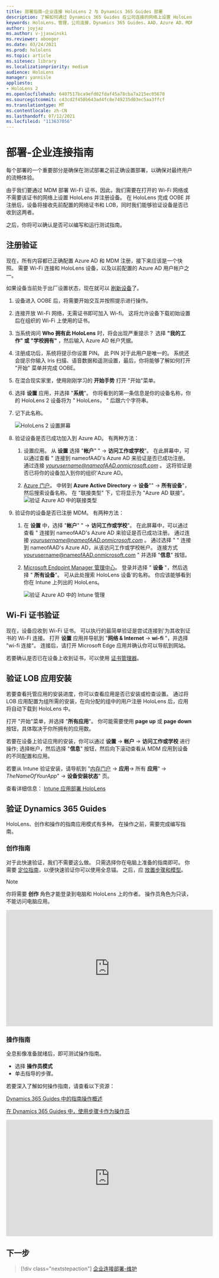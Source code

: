 ```yaml
---
title: 部署指南–企业连接 HoloLens 2 与 Dynamics 365 Guides 部署
description: 了解如何通过 Dynamics 365 Guides 在公司连接的网络上设置 HoloLens 2 设备的部署。
keywords: HoloLens，管理，公司连接，Dynamics 365 Guides，AAD，Azure AD，MDM，移动设备管理
author: joyjaz
ms.author: v-jjaswinski
ms.reviewer: aboeger
ms.date: 03/24/2021
ms.prod: hololens
ms.topic: article
ms.sitesec: library
ms.localizationpriority: medium
audience: HoloLens
manager: yannisle
appliesto:
- HoloLens 2
ms.openlocfilehash: 6407517bca9efd02fdaf45a78cba7a215ec05670
ms.sourcegitcommit: c43cd2f450b643ad4fc8e749235d03ec5aa3ffcf
ms.translationtype: MT
ms.contentlocale: zh-CN
ms.lasthandoff: 07/12/2021
ms.locfileid: "113637056"
---
```

# <a name="deploy---corporate-connected-guide"></a>部署-企业连接指南

每个部署的一个重要部分是确保在测试部署之前正确设置部署，以确保对最终用户的流畅体验。

由于我们要通过 MDM 部署 Wi-Fi 证书，因此，我们需要在打开的 Wi-Fi 网络或不需要该证书的网络上设置 HoloLens 并注册设备。 在 HoloLens 完成 OOBE 并注册后，设备将接收先前配置的网络证书和 LOB，同时我们能够验证设备是否已收到这两者。

之后，你将可以确认是否可以编写和运行测试指南。

## <a name="enrollment-validation"></a>注册验证

现在，所有内容都已正确配置 Azure AD 和 MDM 注册，接下来应该是一个快照。 需要 Wi-Fi 连接和 HoloLens 设备，以及以前配置的 Azure AD 用户帐户之一。

如果设备当前处于出厂设置状态，现在就可以 [刷新设备](/hololens/hololens-recovery#clean-reflash-the-device)了。

1. 设备进入 OOBE 后，将需要开始交互并按照提示进行操作。

2. 连接开放 Wi-Fi 网络，无需证书即可加入 Wi-fi。 这将允许设备下载初始设置后在组织的 Wi-Fi 上使用的证书。

3. 当系统询问 **Who 拥有此 HoloLens** 时，将会出现严重提示？ 选择 **"我的工作" 或 "学校拥有"** ，然后输入 Azure AD 帐户凭据。

4. 注册成功后，系统将提示你设置 PIN。 此 PIN 对于此用户是唯一的。 系统还会提示你输入 Iris 扫描、语音数据和遥测设置，最后，你将能够了解如何打开 "开始" 菜单并完成 OOBE。

5. 在混合现实家里，使用刚刚学习的 **开始手势** 打开 "开始"菜单。

6. 选择 **设置** 应用，并选择 "**系统**"。 你将看到的第一条信息是你的设备名称，你的 HoloLens 2 设备将为 &quot; HoloLens， &quot; 后跟六个字符串。

7. 记下此名称。

    ![HoloLens 2 设置屏幕](./images/hololens2-settings-about.jpg)

8. 验证设备是否已成功加入到 Azure AD。 有两种方法：

    1.  设置应用。 从 **设置** 选择 "**帐户**" "  ->  **访问工作或学校**"。 在此屏幕中，可以通过查看 &quot; 连接到 nameofAAD&#39;s Azure AD 来验证是否已成功注册。 通过连接 *yourusername@nameofAAD.onmicrosoft.com* 。 这将验证是否已将你的设备加入到你的组织&#39;Azure AD。

    1. [Azure 门户](https://portal.azure.com/#home)。 中转到 **Azure Active Directory**  ->  **设备**""  ->  **所有设备**"，然后搜索设备名称。 在 "联接类型" 下，它将显示为 "Azure AD 联接"。
        ![验证 Azure AD 中的联接类型](./images/hololens2-devices-all-devices.png)

9. 验证你的设备是否已注册 MDM。 有两种方法：

    1. 在 **设置** 中，选择 "**帐户**" "  ->  **访问工作或学校**"。 在此屏幕中，可以通过查看 &quot; 连接到 nameofAAD&#39;s Azure AD 来验证是否已成功注册。 通过连接 *yourusername@nameofAAD.onmicrosoft.com* 。 通过选择 " &quot; 连接到 nameofAAD&#39;s Azure AD，从该访问工作或学校帐户。 连接方式 yourusername@nameofAAD.onmicrosoft.com &quot; 并选择 "**信息**" 按钮。

    1. [Microsoft Endpoint Manager 管理中心](https://endpoint.microsoft.com/#home)。 登录并选择 "  **设备**  "，然后选择 "  **所有设备**"。 可从此处搜索 HoloLens 设备&#39;的名称。 你应该能够看到你在 Intune 上列出的 HoloLens。

        ![验证 Azure AD 中的 Intune 管理](./images/hololens2-devices-all-devices2.png)


## <a name="wi-fi-certificate-validation"></a>Wi-Fi 证书验证

现在，设备应收到 Wi-Fi 证书。 可以执行的最简单验证是尝试连接到&#39;为其收到证书的 Wi-Fi 连接。 打开 **设置** 应用并导航到 "**网络 &amp; Internet**  ->  **wi-fi** "，并选择 "wi-fi 连接"。 连接后，请打开 Microsoft Edge 应用并确认你可以导航到网站。

若要确认是否已在设备上收到证书，可以使用 [证书管理器](/hololens/certificate-manager)。

## <a name="validate-lob-app-install"></a>验证 LOB 应用安装

若要查看托管应用的安装进度，你可以查看应用是否已安装或检查设置。 通过将 LOB 应用配置为组所需的安装，在向分配的组中的用户注册 HoloLens 后，应用将自动下载到 HoloLens 中。

打开 "开始"菜单，并选择 "**所有应用**"。 你可能需要使用 **page up** 或 **page down** 按钮，具体取决于你所拥有的应用数。

若要在设备上验证应用的安装，你可以通过 **设置**  ->  **帐户**  ->  **访问工作或学校** 进行操作; 选择帐户，然后选择 "**信息**" 按钮，然后向下滚动查看从 MDM 应用到设备的不同配置和应用。

若要从 Intune 验证安装，请导航到 "[内存门户](https://endpoint.microsoft.com/#home)  ->  **应用**-> 所有 **应用**"  -> *TheNameOfYourApp*"  ->  **设备安装状态**" 页。

查看详细信息： [Intune 应用部署 HoloLens](/hololens/app-deploy-intune)

## <a name="validate-dynamics-365-guides"></a>验证 Dynamics 365 Guides

HoloLens、创作和操作的指南应用模式有多种。 在操作之前，需要完成编写指南。

### <a name="authoring-the-guide"></a>创作指南

对于此快速验证，我们不需要这么做。 只需选择你在电脑上准备的指南即可。 你需要 [定位指南](/dynamics365/mixed-reality/guides/hololens-app-anchor)，以便快速验证你可以使用全息锚。 之后，应 [放置步骤和模型](/dynamics365/mixed-reality/guides/hololens-app-orientation)。

>[!NOTE]
> 你将需要 **创作** 角色才能登录到电脑和 HoloLens 上的作者。 操作员角色为只读，不能访问电脑应用。

<iframe width="560" height="315" src="https://www.youtube.com/embed/poE7s7_zWDE" frameborder="0" allow="accelerometer; autoplay; clipboard-write; encrypted-media; gyroscope; picture-in-picture" allowfullscreen></iframe>

### <a name="operating-the-guide"></a>操作指南

全息影像准备就绪后，即可测试操作指南。 
- 选择 **操作员模式**
- 单击指导的步骤。

若要深入了解如何操作指南，请查看以下资源：

[Dynamics 365 Guides 中的指南操作概述](/dynamics365/mixed-reality/guides/operator-overview)

[在 Dynamics 365 Guides 中，使用步骤卡作为操作员](/dynamics365/mixed-reality/guides/operator-step-card-orientation)

<iframe width="560" height="315" src="https://www.youtube.com/embed/9s41BKGHVL8" frameborder="0" allow="accelerometer; autoplay; clipboard-write; encrypted-media; gyroscope; picture-in-picture" allowfullscreen></iframe>

## <a name="next-step"></a>下一步 
> [!div class="nextstepaction"]
> [企业连接部署-维护](hololens2-corp-connected-maintain.md)
